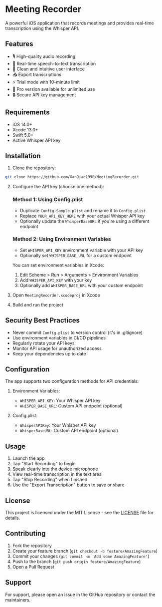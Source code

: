 # Meeting Recorder

A powerful iOS application that records meetings and provides real-time transcription using the Whisper API.

## Features

- 🎙️ High-quality audio recording
- 📝 Real-time speech-to-text transcription
- 💫 Clean and intuitive user interface
- 📤 Export transcriptions
- ⚡ Trial mode with 10-minute limit
- 💎 Pro version available for unlimited use
- 🔒 Secure API key management

## Requirements

- iOS 14.0+
- Xcode 13.0+
- Swift 5.0+
- Active Whisper API key

## Installation

1. Clone the repository:
```bash
git clone https://github.com/GanQiao1990/MeetingRecorder.git
```

2. Configure the API key (choose one method):

   ### Method 1: Using Config.plist
   - Duplicate `Config-Sample.plist` and rename it to `Config.plist`
   - Replace `YOUR_API_KEY_HERE` with your actual Whisper API key
   - Optionally update the `WhisperBaseURL` if you're using a different endpoint

   ### Method 2: Using Environment Variables
   - Set `WHISPER_API_KEY` environment variable with your API key
   - Optionally set `WHISPER_BASE_URL` for a custom endpoint
   
   You can set environment variables in Xcode:
   1. Edit Scheme > Run > Arguments > Environment Variables
   2. Add `WHISPER_API_KEY` with your key
   3. Optionally add `WHISPER_BASE_URL` with your custom endpoint

3. Open `MeetingRecorder.xcodeproj` in Xcode

4. Build and run the project

## Security Best Practices

- Never commit `Config.plist` to version control (it's in .gitignore)
- Use environment variables in CI/CD pipelines
- Regularly rotate your API keys
- Monitor API usage for unauthorized access
- Keep your dependencies up to date

## Configuration

The app supports two configuration methods for API credentials:

1. Environment Variables:
   - `WHISPER_API_KEY`: Your Whisper API key
   - `WHISPER_BASE_URL`: Custom API endpoint (optional)

2. Config.plist:
   - `WhisperAPIKey`: Your Whisper API key
   - `WhisperBaseURL`: Custom API endpoint (optional)

## Usage

1. Launch the app
2. Tap "Start Recording" to begin
3. Speak clearly into the device microphone
4. View real-time transcription in the text area
5. Tap "Stop Recording" when finished
6. Use the "Export Transcription" button to save or share

## License

This project is licensed under the MIT License - see the [LICENSE](LICENSE) file for details.

## Contributing

1. Fork the repository
2. Create your feature branch (`git checkout -b feature/AmazingFeature`)
3. Commit your changes (`git commit -m 'Add some AmazingFeature'`)
4. Push to the branch (`git push origin feature/AmazingFeature`)
5. Open a Pull Request

## Support

For support, please open an issue in the GitHub repository or contact the maintainers.
